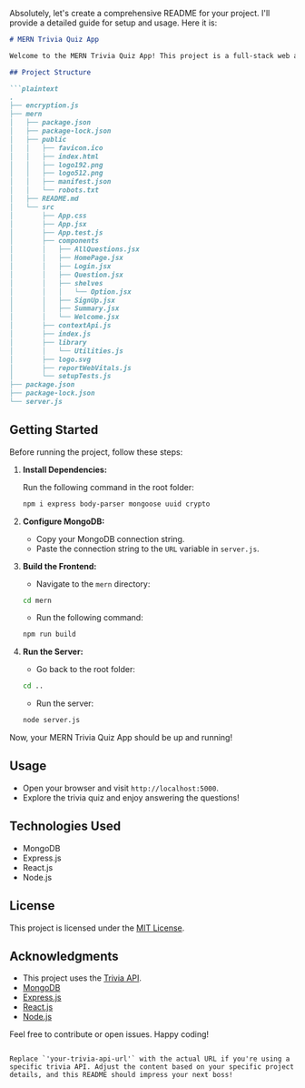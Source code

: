 Absolutely, let's create a comprehensive README for your project. I'll provide a detailed guide for setup and usage. Here it is:

```markdown
# MERN Trivia Quiz App

Welcome to the MERN Trivia Quiz App! This project is a full-stack web application built with the MERN stack (MongoDB, Express.js, React.js, and Node.js). It provides a trivia quiz where every API request responds with 10 questions in an array. Below, you'll find instructions on how to set up and run the project.

## Project Structure

```plaintext
.
├── encryption.js
├── mern
│   ├── package.json
│   ├── package-lock.json
│   ├── public
│   │   ├── favicon.ico
│   │   ├── index.html
│   │   ├── logo192.png
│   │   ├── logo512.png
│   │   ├── manifest.json
│   │   └── robots.txt
│   ├── README.md
│   └── src
│       ├── App.css
│       ├── App.jsx
│       ├── App.test.js
│       ├── components
│       │   ├── AllQuestions.jsx
│       │   ├── HomePage.jsx
│       │   ├── Login.jsx
│       │   ├── Question.jsx
│       │   ├── shelves
│       │   │   └── Option.jsx
│       │   ├── SignUp.jsx
│       │   ├── Summary.jsx
│       │   └── Welcome.jsx
│       ├── contextApi.js
│       ├── index.js
│       ├── library
│       │   └── Utilities.js
│       ├── logo.svg
│       ├── reportWebVitals.js
│       └── setupTests.js
├── package.json
├── package-lock.json
└── server.js
```

## Getting Started

Before running the project, follow these steps:

1. **Install Dependencies:**

    Run the following command in the root folder:

    ```bash
    npm i express body-parser mongoose uuid crypto
    ```

2. **Configure MongoDB:**

    - Copy your MongoDB connection string.
    - Paste the connection string to the `URL` variable in `server.js`.

3. **Build the Frontend:**

    - Navigate to the `mern` directory:

    ```bash
    cd mern
    ```

    - Run the following command:

    ```bash
    npm run build
    ```

4. **Run the Server:**

    - Go back to the root folder:

    ```bash
    cd ..
    ```

    - Run the server:

    ```bash
    node server.js
    ```

Now, your MERN Trivia Quiz App should be up and running!

## Usage

- Open your browser and visit `http://localhost:5000`.
- Explore the trivia quiz and enjoy answering the questions!

## Technologies Used

- MongoDB
- Express.js
- React.js
- Node.js

## License

This project is licensed under the [MIT License](LICENSE).

## Acknowledgments

- This project uses the [Trivia API](your-trivia-api-url).
- [MongoDB](https://www.mongodb.com/)
- [Express.js](https://expressjs.com/)
- [React.js](https://reactjs.org/)
- [Node.js](https://nodejs.org/)

Feel free to contribute or open issues. Happy coding!
```

Replace `'your-trivia-api-url'` with the actual URL if you're using a specific trivia API. Adjust the content based on your specific project details, and this README should impress your next boss!
